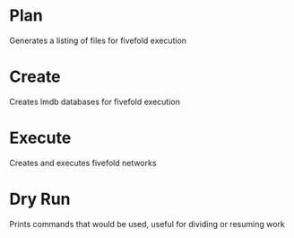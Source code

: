 # Plan 
Generates a listing of files for fivefold execution

# Create 
Creates lmdb databases for fivefold execution

# Execute
Creates and executes fivefold networks

# Dry Run
Prints commands that would be used, useful for dividing or resuming work